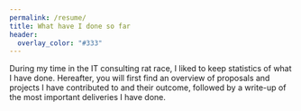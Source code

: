 ```yaml
---
permalink: /resume/
title: What have I done so far
header:
  overlay_color: "#333"
---
```

During my time in the IT consulting rat race, I liked to keep statistics of what I have done. Hereafter, you will first find an overview of proposals and projects I have contributed to and their outcome, followed by a write-up of the most important deliveries I have done.
